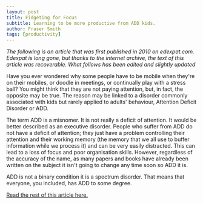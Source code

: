 ```yaml
---
layout: post
title: Fidgeting for Focus
subtitle: Learning to be more productive from ADD kids.
author: Fraser Smith
tags: [productivity]
---
```



_The following is an article that was first published in 2010 on edexpat.com. Edexpat is long gone, but thanks to the internet archive, the text of this article was recoverable. What follows has been edited and slightly updated_

Have you ever wondered why some people have to be mobile when they're on their mobiles, or doodle in meetings, or continually play with a stress ball? You might think that they are not paying attention, but, in fact, the opposite may be true. The reason may be linked to a disorder commonly associated with kids but rarely applied to adults' behaviour, Attention Deficit Disorder or ADD.

The term ADD is a misnomer. It is not really a deficit of attention. It would be better described as an executive disorder. People who suffer from ADD do not have a deficit of attention; they just have a problem controlling their attention and their working memory (the memory that we all use to buffer information while we process it) and can be very easily distracted. This can lead to a loss of focus and poor organisation skills. However, regardless of the accuracy of the name, as many papers and books have already been written on the subject it isn't going to change any time soon so ADD it is.

ADD is not a binary condition it is a spectrum disorder. That means that everyone, you included, has ADD to some degree.

[Read the rest of this article here.](https://medium.com/@frassmith/fidgeting-for-focus-aea2fb696892)